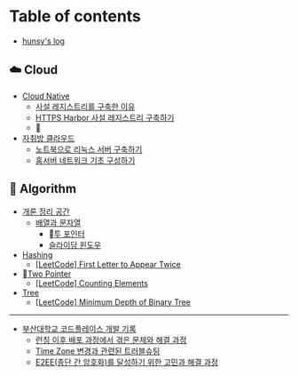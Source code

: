 # Table of contents

* [hunsy's log](README.md)

## ☁️ Cloud

* [Cloud Native](cloud/cloud-native/README.md)
  * [사설 레지스트리를 구축한 이유](cloud/cloud-native/undefined.md)
  * [HTTPS Harbor 사설 레지스트리 구축하기](cloud/cloud-native/https-harbor.md)
  * [](cloud/cloud-native/undefined-1.md)
* [자취방 클라우드](cloud/undefined.md)
  * [노트북으로 리눅스 서버 구축하기](cloud/undefined/undefined.md)
  * [홈서버 네트워크 기초 구성하기](cloud/undefined/undefined-1.md)

## 📐 Algorithm

* [개론 정리 공간](algorithm/undefined/README.md)
  * [배열과 문자열](algorithm/undefined/undefined/README.md)
    * [투 포인터](algorithm/undefined/undefined/undefined.md)
    * [슬라이딩 윈도우](algorithm/undefined/undefined/undefined-1.md)
* [Hashing](algorithm/hashing/README.md)
  * [\[LeetCode\] First Letter to Appear Twice](algorithm/hashing/leetcode-first-letter-to-appear-twice.md)
* [Two Pointer](algorithm/two-pointer/README.md)
  * [\[LeetCode\] Counting Elements](algorithm/two-pointer/leetcode-counting-elements.md)
* [Tree](algorithm/tree/README.md)
  * [\[LeetCode\] Minimum Depth of Binary Tree](algorithm/tree/leetcode-minimum-depth-of-binary-tree.md)

***

* [부산대학교 코드플레이스 개발 기록](undefined/README.md)
  * [런칭 이후 배포 과정에서 겪은 문제와 해결 과정](undefined/undefined.md)
  * [Time Zone 변경과 관련된 트러블슈팅](undefined/time-zone.md)
  * [E2EE(종단 간 암호화)를 달성하기 위한 고민과 해결 과정](undefined/e2ee.md)
